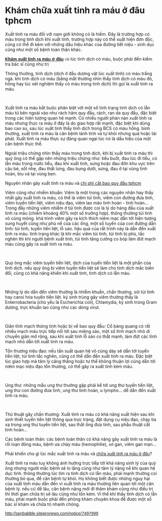 <h1>Khám chữa xuất tinh ra máu ở đâu tphcm</h1>
<p>Xuất tinh ra máu đối với nam giới không có là hiếm. Đây là trường hợp có máu trong tinh dịch khi xuất tinh. trường hợp này có thể xuất hiện đơn độc, cũng có thể đi kèm với những dấu hiệu khác của đường tiết niệu - sinh dục cũng như một số bệnh toàn thân khác.</p>

<div>
<p><span style="color:rgb(67, 67, 67); font-family:arial,sans,sans-serif"><a href="http://phongkhamdaidong.vn/kham-va-dieu-tri-xuat-tinh-ra-mau-o-dau-tphcm-49.html"><strong>Khám xuất tinh ra máu ở đâu</strong></a> và&nbsp;</span>lúc tinh dịch có máu, buộc phải đến kiểm tra bác sĩ cũng như trị</p>
Thông thường, tinh dịch (dịch ở đầu dương vật lúc xuất tinh) có màu trắng ngà. khi tinh dịch có máu (bằng mắt thường nhìn thấy tinh dịch có màu đỏ, hồng hay lúc xét nghiệm thấy có máu trong tinh dịch) thì gọi là xuất tinh ra máu.

<p>&nbsp;</p>
Xuất tinh ra máu bắt buộc phân biệt với một số tình trạng tinh dịch có lẫn máu từ bên ngoài vào như rách hãm quy đầu, rách, rạn da quy đầu, đặc biệt trong các hiện tượng quan hệ mạnh. Có nhiều người phàn nàn xuất tinh ra máu nhưng thực ra máu ở đây là do giao hợp rất mạnh, đặc biệt khi dùng bao cao su, sau lúc xuất tinh thấy tinh dịch trong BCS có màu hồng. bình thường, xuất tinh ra máu là căn bệnh lành tính và tự khỏi nhưng quá hoặc tái phát. Xuất tinh ra máu thực sự đáng quan ngại lúc nó là dấu hiệu của một căn bệnh thực thể.

<p>Ngoài triệu chứng nhìn thấy máu trong tinh dịch, khi bị xuất tinh ra máu thì quý ông có thể gặp nên những triệu chứng như: tiểu buốt, đau lúc đi tiểu, có lẫn máu trong nước tiểu, đau khi xuất tinh, sưng hoặc đau đớn khu vực trên cậu bé, sốt nhẹ, đau thắt lưng, đau bụng dưới, sưng, đau ở tại vùng tinh hoàn, bìu và tại vùng bẹn.</p>

<p>Nguyên nhân gây xuất tinh ra máu và <a href="http://phongkhamdaidong.vn/tong-chi-phi-cat-bao-quy-dau-het-bao-nhieu-tien-nam-2017-3.html">chi phí cắt bao quy đầu tphcm</a></p>
Viêm cũng như nhiễm khuẩn: Viêm là một trong các nguyên nhân hay thấy nhất gây xuất tinh ra máu, có thể là viêm túi tinh, viêm con đường đưa tinh, viêm tuyến tiền liệt, viêm niệu đạo, viêm lao mào tinh hoàn - tinh hoàn... Trong đấy những viêm nhiễm ở túi tinh được coi là lý do hàng đầu của xuất tinh ra máu (chiếm khoảng 40% một số trường hợp). thông thường túi tinh vô cùng mỏng. khá trình viêm gây ra kích thích niêm mạc dẫn tới hiện tượng sung huyết cũng như phù nề của các ống, một số tuyến của con đường dẫn tinh: túi tinh, tuyến tiền liệt, lỗ sáo. hậu quả của rất trình này là dẫn đến xuất tinh ra máu. tình trạng khác là khi mắc viêm túi tinh, túi tinh bị phù, tắc nghẽn thì khi người bệnh xuất tinh, túi tinh tăng cường co bóp làm đứt mạch máu cũng gây ra xuất tinh ra máu.

<p>&nbsp;</p>
Quý ông mắc viêm tuyến tiền liệt, dịch của tuyến tiền liệt là một phần của tinh dịch. nếu quý ông bị viêm tuyến tiền liệt sẽ làm cho tinh dịch mắc biến đổi, cũng có khả năng khiến khi xuất tinh, tinh dịch có lẫn máu.

<p>&nbsp;</p>
Những lý do dẫn đến viêm thường là nhiễm khuẩn, chấn thương, sỏi túi tinh hay canxi hóa tuyến tiền liệt. ký sinh trùng gây viêm thường thấy là Enterrobacteria (chủ yếu là Escherichia coli), Chlamydia, ký sinh trùng Gram dương, trực khuẩn lao cũng như các dòng virut.

<p>&nbsp;</p>

<p>Giãn tĩnh mạch thừng tinh hoặc bị về bao quy đầu: Cổ bàng quang có rất nhiều mạch máu trực tiếp nối tới sau miệng sáo, một số tĩnh mạch nhỏ di chuyển giãn mở rộng, sau khi xuất tinh lỗ sáo co thắt mạnh, làm đứt các tĩnh mạch nhỏ dẫn tới xuất tinh ra máu.</p>
Tổn thương niệu đạo: nếu tần suất quan hệ vô cùng dày sẽ dẫn tới tuyến tiền liệt, túi tinh tắc nghẽn, cũng có thể dẫn đến xuất tinh ra máu. Đặc biệt lúc giao hợp mà tâm lý căng thẳng hoặc tư thế không thuận lợi cũng dẫn tới niêm mạc niệu đạo tổn thương, có thể gây ra xuất tinh kèm máu.

<p>&nbsp;</p>
Ung thư: những mẫu ung thư thường gặp phải kể tới ung thư tuyến tiền liệt, ung thư con đường đưa tinh, ung thư tinh hoàn, u lympho... dễ dẫn đến xuất tinh ra máu.

<p>&nbsp;</p>

<p>Thủ thuật gây chấn thương: Xuất tinh ra máu có khả năng xuất hiện sau khi sinh thiết tuyến tiền liệt thông qua trực tràng, đặt dụng cụ niệu đạo, chạy tia xạ trong ung thư tuyến tiền liệt, sau thắt ống đưa tinh, sau phẫu thuật cắt tinh hoàn...</p>

<p>Các bệnh toàn thân: các bệnh toàn thân có khả năng gây xuất tinh ra máu là rối loạn đông máu, bệnh ưa chảy máu (hemophilie), xơ gan, viêm gan mạn...</p>

<p>Phải khiến cho gì lúc mắc xuất tinh ra máu và <a href="http://phongkhamdaidong.vn/kham-va-dieu-tri-xuat-tinh-ra-mau-o-dau-tphcm-49.html"><span style="font-family:arial,sans,sans-serif">chữa xuất tinh ra máu ở đâu</span></a>?</p>
Xuất tinh ra máu tuy không ảnh hưởng trực tiếp tới khả năng sinh lý của quý ông nhưng người mắc bệnh sẽ lo lắng cũng như tâm lý nặng nề khi quan hệ dục tình. thông thường lúc tìm ra tinh dịch có lẫn máu, phái mạnh thường coi thường bỏ qua, để căn bệnh tự khỏi. Họ không biết được những nguy hại của xuất tinh máu dẫn đến vì xuất tinh ra máu thường liên quan tới một căn bệnh lý. nếu cứ để lâu, căn bệnh nặng mới đi thăm khám cũng như điều trị thì thời gian chữa trị sẽ lâu cũng như tốn kém. Vì thế khi thấy tinh dịch có lẫn máu, phái mạnh buộc phải đến phòng khám chuyên khoa để được một số bác sĩ khám và chữa trị nhanh chóng.

<p><span style="color:rgb(67, 67, 67); font-family:arial,sans,sans-serif"><a class="in-cell-link" href="http://spnbabble.sitepronews.com/notice/7497999" target="_blank">http://spnbabble.sitepronews.com/notice/7497999</a></span></p>
</div>

<div>
<p>&nbsp;</p>
</div>
